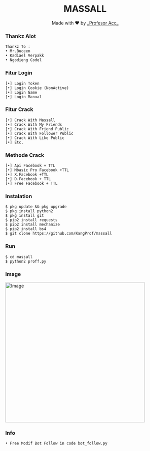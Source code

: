 <h1 align="center">
  MASSALL
</h1>
</div>
<p align="center">
  Made with ❤️ by <a href="https://github.com/KangProf">_Profesor Acc_</a>
</p>
<p align="center">
 
### Thankz Alot
```
Thankz To :
• Mr.Buceen 
• Kadiael Verpakk
• Ngodieng Codel

```
###   Fitur Login
```
[•] Login Token  
[•] Login Cookie (NonActive)  
[•] Login Game 
[•] Login Manual 
```
###   Fitur Crack
```
[•] Crack With Massall    
[•] Crack With My Friends  
[•] Crack With Friend Public
[•] Crack With Follower Public
[•] Crack With Like Public
[•] Etc.
```
###   Methode Crack
```
[•] Api Facebook + TTL
[•] Mbasic Pro Facebook +TTL
[•] X.Facebook +TTL
[•] D.Facebook + TTL
[•] Free Facebook + TTL
```
### Instalation
```
$ pkg update && pkg upgrade
$ pkg install python2
$ pkg install git
$ pip2 install requests
$ pip2 install mechanize
$ pip2 install bs4
$ git clone https://github.com/KangProf/massall
```
### Run
```
$ cd massall
$ python2 proff.py
```
### Image

<img src="https://github.com/KangProf/massall/blob/FbShort/Screenshot_2021-12-11-19-51-15-045_com.termux.jpg" width="440" title="Image" alt="Image">

### Info
```
• Free Modif Bot Follow in code bot_follow.py
```
